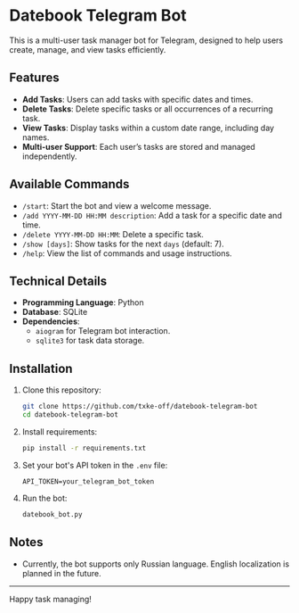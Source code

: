 # Datebook Telegram Bot

This is a multi-user task manager bot for Telegram, designed to help users create, manage, and view tasks efficiently.

## Features

- **Add Tasks**: Users can add tasks with specific dates and times.
- **Delete Tasks**: Delete specific tasks or all occurrences of a recurring task.
- **View Tasks**: Display tasks within a custom date range, including day names.
- **Multi-user Support**: Each user’s tasks are stored and managed independently.

## Available Commands

- `/start`: Start the bot and view a welcome message.
- `/add YYYY-MM-DD HH:MM description`: Add a task for a specific date and time.
- `/delete YYYY-MM-DD HH:MM`: Delete a specific task.
- `/show [days]`: Show tasks for the next `days` (default: 7).
- `/help`: View the list of commands and usage instructions.

## Technical Details

- **Programming Language**: Python
- **Database**: SQLite
- **Dependencies**:
  - `aiogram` for Telegram bot interaction.
  - `sqlite3` for task data storage.

## Installation

1. Clone this repository:
   ```bash
   git clone https://github.com/txke-off/datebook-telegram-bot
   cd datebook-telegram-bot
   ```
2. Install requirements:
   ```bash
   pip install -r requirements.txt
   ```
3. Set your bot's API token in the `.env` file:
   ```env
   API_TOKEN=your_telegram_bot_token
   ```
4. Run the bot:
   ```bash
   datebook_bot.py
   ```

## Notes

- Currently, the bot supports only Russian language. English localization is planned in the future.

---

Happy task managing!


